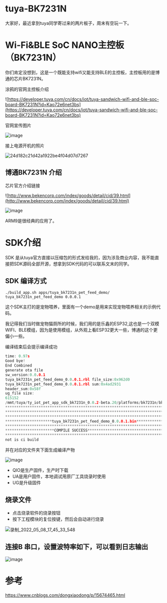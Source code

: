 # tuya-BK7231N

大家好，最近拿到tuya同学寄过来的两片板子，周末有空玩一下。

# Wi-Fi&BLE SoC NANO主控板（BK7231N）

你们肯定没想到，这是一个既能支持wifi又能支持BLE的主控板，主控板用的是博通的芯片BK7231N。

涂鸦的官网主控板介绍

![https://developer.tuya.com/cn/docs/iot/tuya-sandwich-wifi-and-ble-soc-board-BK7231N?id=Kao72e6net3bs](https://developer.tuya.com/cn/docs/iot/tuya-sandwich-wifi-and-ble-soc-board-BK7231N?id=Kao72e6net3bs)

官网宣传图片

![image](https://user-images.githubusercontent.com/11375905/167281304-aeda7569-ae7f-47ea-9c2b-7dcd92ce785d.png)


接上电源开机的照片

![24d182c21d42a1922be4f04d07d7267](https://user-images.githubusercontent.com/11375905/167281271-02c2d7fd-8eb8-4b42-a5bc-7f714f0a2213.jpg)

## 博通BK7231N 介绍

芯片官方介绍链接

![http://www.bekencorp.com/index/goods/detail/cid/39.html](http://www.bekencorp.com/index/goods/detail/cid/39.html)
 
 
![image](https://user-images.githubusercontent.com/11375905/167281755-5ed29190-d50e-4ff4-b1b0-677633135b06.png)

ARM9是很经典的应用了。

# SDK介绍

SDK 是从tuya官方直接以压缩包的形式发给我的，因为涉及商业内容，我不能直接把SDK源码全部开源，想拿到SDK代码的可以联系文末的同学。

## SDK 编译方式

`./build_app.sh apps/tuya_bk7231n_pet_feed_demo/ tuya_bk7231n_pet_feed_demo 0.0.0.1`

这个SDK主打的是宠物喂养，里面有一个demo是用来实现宠物喂养相关的示例代码。

我记得我们当时做宠物猫厕所的时候，我们用的是乐鑫的ESP32,这也是一个双模WIFI、BLE模组，因为是使用模组，从外观上看ESP32更大一些，博通的这个更偏小一些。

编译结束后会提示编译成功

```C
time: 0.97s
Good bye!
End Combined
generate ota file
sw_version:0.0.0.1
tuya_bk7231n_pet_feed_demo_0.0.0.1.rbl file_size:0x962d0
tuya_bk7231n_pet_feed_demo_0.0.0.1.rbl sum:0x4ad2931
header_sum:0x58f
ug_file size:
615152
/mmt/tuya/ty_iot_pet_app_sdk_bk7231n_0.0.2-beta.20/platforms/bk7231n/bk7231n_os/tools/generate
*************************************************************************
*************************************************************************
*************************************************************************
*********************tuya_bk7231n_pet_feed_demo_0.0.0.1.bin********************
*************************************************************************
**********************COMPILE SUCCESS************************************
*************************************************************************
not is ci build
```

并在对应的文件夹下面生成编译产物

![image](https://user-images.githubusercontent.com/11375905/167282404-01ebd8a6-6867-42aa-84f2-3fd518d18060.png)

* QIO是生产固件，生产时下载
* UA是用户固件，本地调试用原厂工具烧录时使用
* UG是升级固件

## 烧录文件
* 点击烧录软件的烧录按钮
* 按下工程模块的复位按键，然后会自动进行烧录

![录制_2022_05_08_17_45_33_548](https://user-images.githubusercontent.com/11375905/167290788-3ead6885-336a-410f-b9be-1da8e58ae238.gif)


## 连接B 串口，设置波特率如下，可以看到日志输出

![image](https://user-images.githubusercontent.com/11375905/167291608-e7952097-78aa-4b1c-aeea-031933262957.png)


# 参考

https://www.cnblogs.com/dongxiaodong/p/15674465.html

